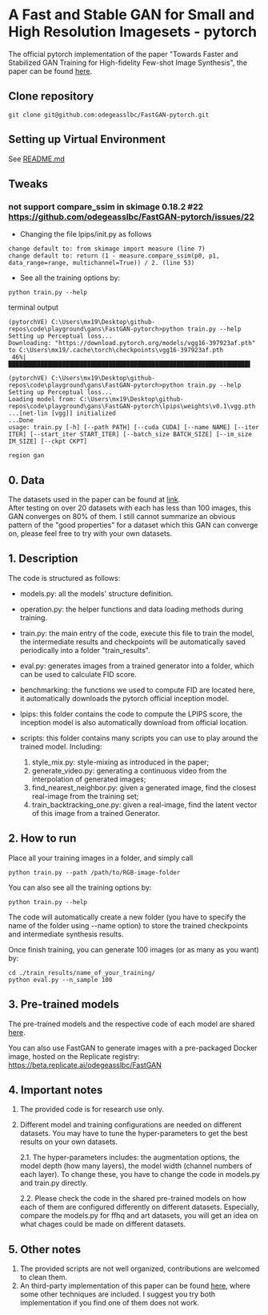 # A Fast and Stable GAN for Small and High Resolution Imagesets - pytorch
The official pytorch implementation of the paper "Towards Faster and Stabilized GAN Training for High-fidelity Few-shot Image Synthesis", the paper can be found [here](https://arxiv.org/abs/2101.04775).

## Clone repository
```
git clone git@github.com:odegeasslbc/FastGAN-pytorch.git
```

## Setting up Virtual Environment
See [README.md](../00-setting-virtual-environments/README.md)

## Tweaks

###  not support compare_ssim in skimage 0.18.2 #22 https://github.com/odegeasslbc/FastGAN-pytorch/issues/22
* Changing the file lpips/init.py as follows
```
change default to: from skimage import measure (line 7)
change default to: return (1 - measure.compare_ssim(p0, p1, data_range=range, multichannel=True)) / 2. (line 53)
``` 

* See all the training options by:
```
python train.py --help
```
terminal output
```
(pytorchVE) C:\Users\mx19\Desktop\github-repos\code\playground\gans\FastGAN-pytorch>python train.py --help
Setting up Perceptual loss...
Downloading: "https://download.pytorch.org/models/vgg16-397923af.pth" to C:\Users\mx19/.cache\torch\checkpoints\vgg16-397923af.pth
 46%|███████████████████████████████████████████████████████████████████▌                          
``` 

```   
(pytorchVE) C:\Users\mx19\Desktop\github-repos\code\playground\gans\FastGAN-pytorch>python train.py --help
Setting up Perceptual loss...
Loading model from: C:\Users\mx19\Desktop\github-repos\code\playground\gans\FastGAN-pytorch\lpips\weights\v0.1\vgg.pth
...[net-lin [vgg]] initialized
...Done
usage: train.py [-h] [--path PATH] [--cuda CUDA] [--name NAME] [--iter ITER] [--start_iter START_ITER] [--batch_size BATCH_SIZE] [--im_size IM_SIZE] [--ckpt CKPT]

region gan
```



## 0. Data
The datasets used in the paper can be found at [link](https://drive.google.com/file/d/1aAJCZbXNHyraJ6Mi13dSbe7pTyfPXha0/view?usp=sharing).  
After testing on over 20 datasets with each has less than 100 images, this GAN converges on 80% of them.
I still cannot summarize an obvious pattern of the "good properties" for a dataset which this GAN can converge on, please feel free to try with your own datasets.

## 1. Description
The code is structured as follows:
* models.py: all the models' structure definition.

* operation.py: the helper functions and data loading methods during training.

* train.py: the main entry of the code, execute this file to train the model, the intermediate results and checkpoints will be automatically saved periodically into a folder "train_results".

* eval.py: generates images from a trained generator into a folder, which can be used to calculate FID score.

* benchmarking: the functions we used to compute FID are located here, it automatically downloads the pytorch official inception model. 

* lpips: this folder contains the code to compute the LPIPS score, the inception model is also automatically download from official location.

* scripts: this folder contains many scripts you can use to play around the trained model. Including: 
    1. style_mix.py: style-mixing as introduced in the paper;
    2. generate_video.py: generating a continuous video from the interpolation of generated images;
    3. find_nearest_neighbor.py: given a generated image, find the closest real-image from the training set;
    4. train_backtracking_one.py: given a real-image, find the latent vector of this image from a trained Generator.

## 2. How to run
Place all your training images in a folder, and simply call
```
python train.py --path /path/to/RGB-image-folder
```
You can also see all the training options by:
```
python train.py --help
```

The code will automatically create a new folder (you have to specify the name of the folder using --name option) to store the trained checkpoints and intermediate synthesis results.

Once finish training, you can generate 100 images (or as many as you want) by:
```
cd ./train_results/name_of_your_training/
python eval.py --n_sample 100 
```

## 3. Pre-trained models
The pre-trained models and the respective code of each model are shared [here](https://drive.google.com/drive/folders/1nCpr84nKkrs9-aVMET5h8gqFbUYJRPLR?usp=sharing).

You can also use FastGAN to generate images with a pre-packaged Docker image, hosted on the Replicate registry: https://beta.replicate.ai/odegeasslbc/FastGAN

## 4. Important notes
1. The provided code is for research use only.
2. Different model and training configurations are needed on different datasets. You may have to tune the hyper-parameters to get the best results on your own datasets. 

    2.1. The hyper-parameters includes: the augmentation options, the model depth (how many layers), the model width (channel numbers of each layer). To change these, you have to change the code in models.py and train.py directly. 
    
    2.2. Please check the code in the shared pre-trained models on how each of them are configured differently on different datasets. Especially, compare the models.py for ffhq and art datasets, you will get an idea on what chages could be made on different datasets.

## 5. Other notes
1. The provided scripts are not well organized, contributions are welcomed to clean them.
2.  An third-party implementation of this paper can be found [here](https://github.com/lucidrains/lightweight-gan), where some other techniques are included. I suggest you try both implementation if you find one of them does not work. 
